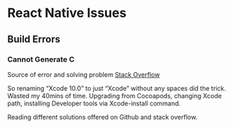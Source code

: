 # React Native Issues

## Build Errors

### Cannot Generate C

Source of error and solving problem
[Stack Overflow](https://stackoverflow.com/questions/48928498/configure-error-c-compiler-cannot-create-executables-react-native#comment85298270_49032986)

So renaming “Xcode 10.0” to just “Xcode” without any spaces did the trick.
Wasted my 40mins of time. Upgrading from Cocoapods, changing Xcode path, installing Developer tools via Xcode-install command.

Reading different solutions offered on Github and stack overflow. 

